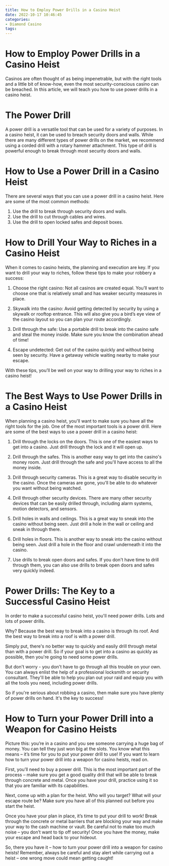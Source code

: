 ```yaml
---
title: How to Employ Power Drills in a Casino Heist
date: 2022-10-17 10:46:45
categories:
- Diamond Casino
tags:
---
```



#  How to Employ Power Drills in a Casino Heist

Casinos are often thought of as being impenetrable, but with the right tools and a little bit of know-how, even the most security-conscious casino can be breached. In this article, we will teach you how to use power drills in a casino heist.

# The Power Drill

A power drill is a versatile tool that can be used for a variety of purposes. In a casino heist, it can be used to breach security doors and walls. While there are many different types of power drills on the market, we recommend using a corded drill with a rotary hammer attachment. This type of drill is powerful enough to break through most security doors and walls.

# How to Use a Power Drill in a Casino Heist

There are several ways that you can use a power drill in a casino heist. Here are some of the most common methods:

1. Use the drill to break through security doors and walls.
2. Use the drill to cut through cables and wires.
3. Use the drill to open locked safes and deposit boxes.

#  How to Drill Your Way to Riches in a Casino Heist

When it comes to casino heists, the planning and execution are key. If you want to drill your way to riches, follow these tips to make your robbery a success:

1. Choose the right casino: Not all casinos are created equal. You’ll want to choose one that is relatively small and has weaker security measures in place.

2. Skywalk into the casino: Avoid getting detected by security by using a skywalk or rooftop entrance. This will also give you a bird’s eye view of the casino layout so you can plan your route accordingly.

3. Drill through the safe: Use a portable drill to break into the casino safe and steal the money inside. Make sure you know the combination ahead of time!

4. Escape undetected: Get out of the casino quickly and without being seen by security. Have a getaway vehicle waiting nearby to make your escape.

With these tips, you’ll be well on your way to drilling your way to riches in a casino heist!

#  The Best Ways to Use Power Drills in a Casino Heist

When planning a casino heist, you'll want to make sure you have all the right tools for the job. One of the most important tools is a power drill. Here are some of the best ways to use a power drill in a casino heist:

1. Drill through the locks on the doors. This is one of the easiest ways to get into a casino. Just drill through the lock and it will open up.

2. Drill through the safes. This is another easy way to get into the casino's money room. Just drill through the safe and you'll have access to all the money inside.

3. Drill through security cameras. This is a great way to disable security in the casino. Once the cameras are gone, you'll be able to do whatever you want without being watched.

4. Drill through other security devices. There are many other security devices that can be easily drilled through, including alarm systems, motion detectors, and sensors.

5. Drill holes in walls and ceilings. This is a great way to sneak into the casino without being seen. Just drill a hole in the wall or ceiling and sneak in through there.

6. Drill holes in floors. This is another way to sneak into the casino without being seen. Just drill a hole in the floor and crawl underneath it into the casino.

7. Use drills to break open doors and safes. If you don't have time to drill through them, you can also use drills to break open doors and safes very quickly indeed.

#  Power Drills: The Key to a Successful Casino Heist 

In order to make a successful casino heist, you'll need power drills. Lots and lots of power drills.

Why? Because the best way to break into a casino is through its roof. And the best way to break into a roof is with a power drill.

Simply put, there's no better way to quickly and easily drill through metal than with a power drill. So if your goal is to get into a casino as quickly as possible, then you're going to need some power drills.

But don't worry - you don't have to go through all this trouble on your own. You can always enlist the help of a professional locksmith or security consultant. They'll be able to help you plan out your raid and equip you with all the tools you need, including power drills.

So if you're serious about robbing a casino, then make sure you have plenty of power drills on hand. It's the key to success!

#  How to Turn your Power Drill into a Weapon for Casino Heists

Picture this: you’re in a casino and you see someone carrying a huge bag of money. You can tell they just won big at the slots. You know what this means – it’s time for you to put your power drill to use! If you want to learn how to turn your power drill into a weapon for casino heists, read on.

First, you’ll need to buy a power drill. This is the most important part of the process – make sure you get a good quality drill that will be able to break through concrete and metal. Once you have your drill, practice using it so that you are familiar with its capabilities.

Next, come up with a plan for the heist. Who will you target? What will your escape route be? Make sure you have all of this planned out before you start the heist.

Once you have your plan in place, it’s time to put your drill to work! Break through the concrete or metal barriers that are blocking your way and make your way to the cash machine or vault. Be careful not to make too much noise – you don’t want to tip off security! Once you have the money, make your escape and head back to your hideout.

So, there you have it – how to turn your power drill into a weapon for casino heists! Remember, always be careful and stay alert while carrying out a heist – one wrong move could mean getting caught!